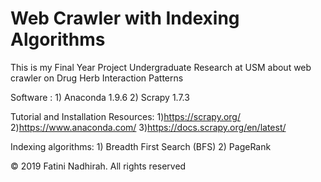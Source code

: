 # Web Crawler with Indexing Algorithms
 This is my Final Year Project Undergraduate Research at USM about web crawler on Drug Herb Interaction Patterns

 Software : 1) Anaconda 1.9.6
            2) Scrapy 1.7.3

Tutorial and Installation Resources: 1)https://scrapy.org/
                                     2)https://www.anaconda.com/
                                     3)https://docs.scrapy.org/en/latest/

Indexing algorithms: 1) Breadth First Search (BFS)
                     2) PageRank


© 2019 Fatini Nadhirah. All rights reserved

